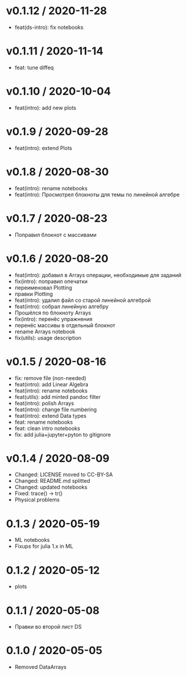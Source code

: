 
v0.1.12 / 2020-11-28
==================

  * feat(ds-intro): fix notebooks

v0.1.11 / 2020-11-14
==================

  * feat: tune diffeq

v0.1.10 / 2020-10-04
==================

  * feat(intro): add new plots

v0.1.9 / 2020-09-28
==================

  * feat(intro): extend Plots

v0.1.8 / 2020-08-30
==================

  * feat(intro): rename notebooks
  * feat(intro): Просмотрел блокноты для темы по линейной алгебре

v0.1.7 / 2020-08-23
==================

  * Поправил блокнот с массивами

v0.1.6 / 2020-08-20
==================

  * feat(intro): добавил в Arrays операции, необходимые для заданий
  * fix(intro): поправил опечатки
  * переименовал Plotting
  * правки Plotting
  * feat(intro): удалил файл со старой линейной алгеброй
  * feat(intro): собрал линейную алгебру
  * Прошёлся по блокноту Arrays
  * fix(intro): перенёс упражнения
  * перенёс массивы в отдельный блокнот
  * rename Arrays notebook
  * fix(utils): usage description

v0.1.5 / 2020-08-16
==================

  * fix: remove file (non-needed)
  * feat(intro): add Linear Algebra
  * feat(intro): rename notebooks
  * feat(utils): add minted pandoc filter
  * feat(intro): polish Arrays
  * feat(intro): change file numbering
  * feat(intro): extend Data types
  * feat: rename notebooks
  * feat: clean intro notebooks
  * fix: add julia+jupyter+pyton to gitignore

v0.1.4 / 2020-08-09
==================

  * Changed: LICENSE moved to CC-BY-SA
  * Changed: README.md splitted
  * Changed: updated notebooks
  * Fixed: trace() -> tr()
  * Physical problems

0.1.3 / 2020-05-19
==================

  * ML notebooks
  * Fixups for julia 1.x in ML

0.1.2 / 2020-05-12
==================

  * plots

0.1.1 / 2020-05-08
==================

  * Правки во второй лист DS

0.1.0 / 2020-05-05
==================

  * Removed DataArrays
